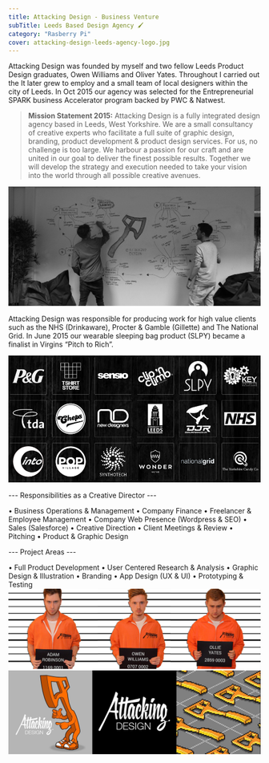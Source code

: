```yaml
---
title: Attacking Design - Business Venture
subTitle: Leeds Based Design Agency 🖌️
category: "Rasberry Pi"
cover: attacking-design-leeds-agency-logo.jpg 
---
```


Attacking Design was founded by myself and two fellow Leeds Product Design graduates, Owen Williams and Oliver Yates. Throughout I carried out the It later grew to employ and a small team of local designers within the city of Leeds. In Oct 2015 our agency was selected for the Entrepreneurial SPARK business Accelerator program backed by PWC & Natwest. 

>  <strong>Mission Statement 2015:</strong> Attacking Design is a fully integrated design agency based in Leeds, West Yorkshire. We are a small consultancy of creative experts who facilitate a full suite of graphic design, branding, product development & product design services. For us, no challenge is too large. We harbour a passion for our craft and are united in our goal to deliver the finest possible results. Together we will develop the strategy and execution needed to take your vision into the world through all possible creative avenues.

![Attacking Design Workflow Spark](./attacking-design.jpg)

Attacking Design was responsible for producing work for high value clients such as the NHS (Drinkaware), Procter & Gamble (Gillette) and The National Grid. In June 2015 our wearable sleeping bag product (SLPY) became a finalist in Virgins “Pitch to Rich”. 

![Attacking Design Clients](./clients.png)

--- Responsibilities as a Creative Director ---

• Business Operations & Management
• Company Finance
• Freelancer & Employee Management
• Company Web Presence (Wordpress & SEO)
• Sales (Salesforce)
• Creative Direction
• Client Meetings & Review
• Pitching
• Product & Graphic Design

--- Project Areas ---

• Full Product Development
• User Centered Research & Analysis
• Graphic Design & Illustration
• Branding
• App Design (UX & UI)
• Prototyping & Testing
![Attacking Design Directors](./attacking-design-team.jpg)
![Attacking Design Branding](./attacking-design-branding.jpg)




